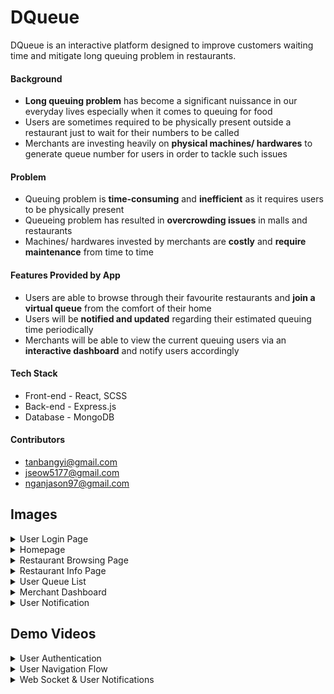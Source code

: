 # DQueue #

DQueue is an interactive platform designed to improve customers waiting time and mitigate long queuing problem in restaurants.

#### Background
* **Long queuing problem** has become a significant nuissance in our everyday lives especially when it comes to queuing for food
* Users are sometimes required to be physically present outside a restaurant just to wait for their numbers to be called
* Merchants are investing heavily on **physical machines/ hardwares** to generate queue number for users in order to tackle such issues

#### Problem
* Queuing problem is **time-consuming** and **inefficient** as it requires users to be physically present
* Queueing problem has resulted in **overcrowding issues** in malls and restaurants
* Machines/ hardwares invested by merchants are **costly** and **require maintenance** from time to time 

#### Features Provided by App
* Users are able to browse through their favourite restaurants and **join a virtual queue** from the comfort of their home
* Users will be **notified and updated** regarding their estimated queuing time periodically
* Merchants will be able to view the current queuing users via an **interactive dashboard** and notify users accordingly

#### Tech Stack
* Front-end - React, SCSS
* Back-end - Express.js
* Database - MongoDB

#### Contributors
* tanbangyi@gmail.com
* jseow5177@gmail.com
* nganjason97@gmail.com

## Images ##
<details>
  <summary>User Login Page</summary>
  <img src="https://user-images.githubusercontent.com/57489399/121449335-2ec36200-c9cc-11eb-858d-22f0438f1e90.png" name="User Login Page">
</details>
<details>
  <summary>Homepage</summary>
  <img src="https://user-images.githubusercontent.com/57489399/121450003-7c8c9a00-c9cd-11eb-9c52-b6e29ddf3307.png" name="Homepage">
</details>
<details>
  <summary>Restaurant Browsing Page</summary>
  <img src="https://user-images.githubusercontent.com/57489399/121450067-96c67800-c9cd-11eb-8d51-007066376669.png" name="Restaurant Browsing Page">
</details>
<details>
  <summary>Restaurant Info Page</summary>
  <img src="https://user-images.githubusercontent.com/57489399/121450118-af369280-c9cd-11eb-99de-5560aa104126.png" name="Restaurant Info Page1">
  <img src="https://user-images.githubusercontent.com/57489399/121450142-bd84ae80-c9cd-11eb-908a-b1cdbcf4f4c5.png" name="Restaurant Info Page2">
</details>
<details>
  <summary>User Queue List</summary>
  <img src="https://user-images.githubusercontent.com/57489399/121450188-d1301500-c9cd-11eb-8850-03ac2bd88cfa.png" name="User Queue List">
</details>
<details>
  <summary>Merchant Dashboard</summary>
  <img src="https://user-images.githubusercontent.com/57489399/121450198-d725f600-c9cd-11eb-8e74-d1a397278143.png" name="Merchant Dashboard">
</details>
<details>
  <summary>User Notification</summary>
  <img src="https://user-images.githubusercontent.com/57489399/121450401-3c79e700-c9ce-11eb-84fe-19dcb4f669e1.png" name="User Notification">
</details>

## Demo Videos ##
<details>
  <summary>User Authentication</summary>
  <img src="https://user-images.githubusercontent.com/57489399/121809017-b4296980-cc8d-11eb-9d1e-c36b66c9189d.gif" name="User Authentication">
</details>
<details>
  <summary>User Navigation Flow</summary>
    <img src="https://user-images.githubusercontent.com/57489399/121808244-1d0ee280-cc8a-11eb-804c-f6c2635e114a.gif" name="Web Socket & User Notifications">
  
https://user-images.githubusercontent.com/57489399/121906809-0d60ce00-cd5e-11eb-80a4-317111c35178.mp4


</details>
<details>
  <summary>Web Socket & User Notifications</summary>
  <img src="https://user-images.githubusercontent.com/57489399/121808244-1d0ee280-cc8a-11eb-804c-f6c2635e114a.gif" name="Web Socket & User Notifications">
</details>
